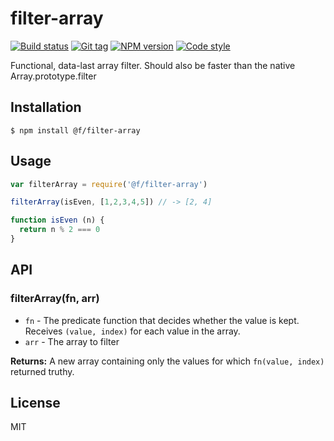 
# filter-array

[![Build status][travis-image]][travis-url]
[![Git tag][git-image]][git-url]
[![NPM version][npm-image]][npm-url]
[![Code style][standard-image]][standard-url]

Functional, data-last array filter. Should also be faster than the native Array.prototype.filter

## Installation

    $ npm install @f/filter-array

## Usage

```js
var filterArray = require('@f/filter-array')

filterArray(isEven, [1,2,3,4,5]) // -> [2, 4]

function isEven (n) {
  return n % 2 === 0
}
```

## API

### filterArray(fn, arr)

- `fn` - The predicate function that decides whether the value is kept. Receives `(value, index)` for each value in the array.
- `arr` - The array to filter

**Returns:** A new array containing only the values for which `fn(value, index)` returned truthy.

## License

MIT

[travis-image]: https://img.shields.io/travis/micro-js/filter-array.svg?style=flat-square
[travis-url]: https://travis-ci.org/micro-js/filter-array
[git-image]: https://img.shields.io/github/tag/micro-js/filter-array.svg
[git-url]: https://github.com/micro-js/filter-array
[standard-image]: https://img.shields.io/badge/code%20style-standard-brightgreen.svg?style=flat
[standard-url]: https://github.com/feross/standard
[npm-image]: https://img.shields.io/npm/v/@f/filter-array.svg?style=flat-square
[npm-url]: https://npmjs.org/package/@f/filter-array
